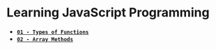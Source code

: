 # **Learning JavaScript Programming**

- [**`01 - Types of Functions`**](JavaScript-Basic/01-TypeOfFunctions.js)
- [**`02 - Array Methods`**](JavaScript-Basic/02-ArrayMethods.js)
